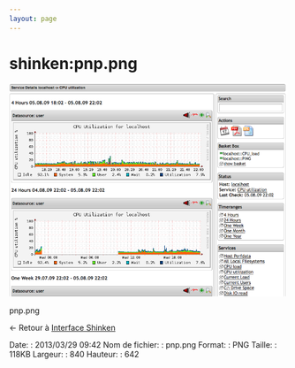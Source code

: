 ```yaml
---
layout: page
---
```


shinken:pnp.png
===============

[![pnp.png](../../assets/media/shinken/pnp.png@cache=&w=840&h=642 "pnp.png")](../../assets/media/shinken/pnp.png@cache= "Afficher le fichier original")

pnp.png

← Retour à [Interface
Shinken](../../shinken/shinken-use-ui.html "shinken:shinken-use-ui")

Date:
:   2013/03/29 09:42
Nom de fichier:
:   pnp.png
Format:
:   PNG
Taille:
:   118KB
Largeur:
:   840
Hauteur:
:   642

